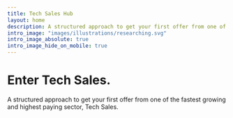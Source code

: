 ```yaml
---
title: Tech Sales Hub
layout: home
description: A structured approach to get your first offer from one of the fastest and highest-paying sector, Tech Sales.
intro_image: "images/illustrations/researching.svg"
intro_image_absolute: true
intro_image_hide_on_mobile: true
---
```


# Enter Tech Sales.

A structured approach to get your first offer from one of the fastest growing and highest paying sector, Tech Sales.
